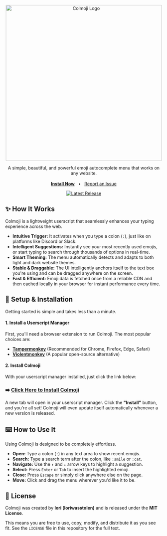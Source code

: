 <p align="center">
  <img src="https://i.imgur.com/EmperhW.png" alt="Colmoji Logo" width="500">
</p>

<p align="center">
  A simple, beautiful, and powerful emoji autocomplete menu that works on any website.
  <br><br>
  <a href="https://github.com/loriwasstolen/colmoji/raw/main/colmoji.user.js"><strong>Install Now</strong></a>
  &nbsp;&nbsp;•&nbsp;&nbsp;
  <a href="https://github.com/loriwasstolen/colmoji/issues">Report an Issue</a>
</p>

<p align="center">
  <a href="https://github.com/loriwasstolen/colmoji/releases/latest">
    <img src="https://img.shields.io/github/v/release/loriwasstolen/colmoji" alt="Latest Release">
  </a>
</p>

## ✨ How It Works

Colmoji is a lightweight userscript that seamlessly enhances your typing experience across the web.

-   **Intuitive Trigger:** It activates when you type a colon (`:`), just like on platforms like Discord or Slack.
-   **Intelligent Suggestions:** Instantly see your most recently used emojis, or start typing to search through thousands of options in real-time.
-   **Smart Theming:** The menu automatically detects and adapts to both light and dark website themes.
-   **Stable & Draggable:** The UI intelligently anchors itself to the text box you're using and can be dragged anywhere on the screen.
-   **Fast & Efficient:** Emoji data is fetched once from a reliable CDN and then cached locally in your browser for instant performance every time.

## 🚀 Setup & Installation

Getting started is simple and takes less than a minute.

#### 1. Install a Userscript Manager
First, you'll need a browser extension to run Colmoji. The most popular choices are:
-   [**Tampermonkey**](https://www.tampermonkey.net/) (Recommended for Chrome, Firefox, Edge, Safari)
-   [**Violentmonkey**](https://violentmonkey.github.io/) (A popular open-source alternative)

#### 2. Install Colmoji
With your userscript manager installed, just click the link below:

### ➡️ [**Click Here to Install Colmoji**](https://github.com/loriwasstolen/colmoji/raw/main/colmoji.user.js)

A new tab will open in your userscript manager. Click the **"Install"** button, and you're all set! Colmoji will even update itself automatically whenever a new version is released.

## ⌨️ How to Use It

Using Colmoji is designed to be completely effortless.

-   **Open:** Type a colon (`:`) in any text area to show recent emojis.
-   **Search:** Type a search term after the colon, like `:smile` or `:cat`.
-   **Navigate:** Use the `↑` and `↓` arrow keys to highlight a suggestion.
-   **Select:** Press `Enter` or `Tab` to insert the highlighted emoji.
-   **Close:** Press `Escape` or simply click anywhere else on the page.
-   **Move:** Click and drag the menu wherever you'd like it to be.

## 📄 License

Colmoji was created by **lori (loriwasstolen)** and is released under the **MIT License**.

This means you are free to use, copy, modify, and distribute it as you see fit. See the `LICENSE` file in this repository for the full text.

